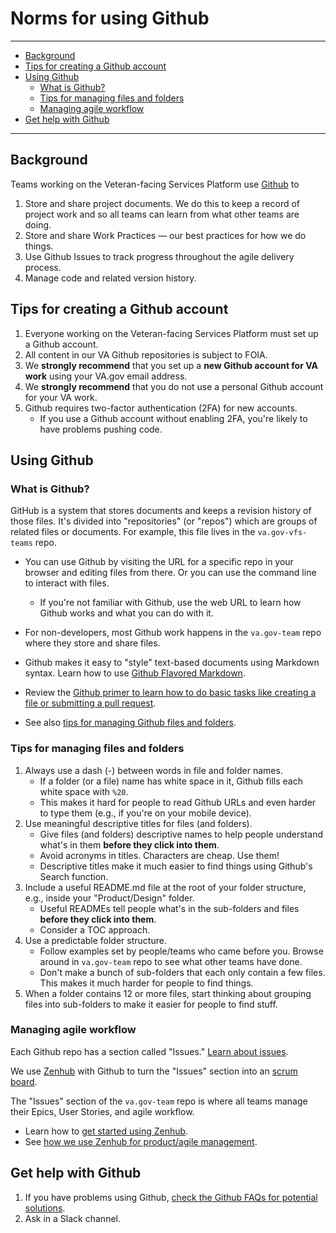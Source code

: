 # Norms for using Github

<hr/>

* [Background](#background)
* [Tips for creating a Github account](#tips-for-creating-a-github-account)
* [Using Github](#using-github)
  * [What is Github?](#what-is-github)
  * [Tips for managing files and folders](#tips-for-managing-files-and-folders)
  * [Managing agile workflow](#managing-agile-workflow)
* [Get help with Github](#get-help-with-github)

<hr/>

## Background

Teams working on the Veteran-facing Services Platform use [Github](https://github.com/department-of-veterans-affairs) to

1. Store and share project documents. We do this to keep a record of project work and so all teams can learn from what other teams are doing.
2. Store and share Work Practices &#8212; our best practices for how we do things.
3. Use Github Issues to track progress throughout the agile delivery process.
4. Manage code and related version history.


## Tips for creating a Github account

1. Everyone working on the Veteran-facing Services Platform must set up a Github account.
1. All content in our VA Github repositories is subject to FOIA.
1. We **strongly recommend** that you set up a **new Github account for VA work** using your VA.gov email address.
1. We **strongly recommend** that you do not use a personal Github account for your VA work.
1. Github requires two-factor authentication (2FA) for new accounts.
    * If you use a Github account without enabling 2FA, you're likely to have problems pushing code.


## Using Github

### What is Github?

GitHub is a system that stores documents and keeps a revision history of those files. It's divided into "repositories" (or "repos") which are groups of related files or documents. For example, this file lives in the ```va.gov-vfs-teams``` repo.

* You can use Github by visiting the URL for a specific repo in your browser and editing files from there. Or you can use the command line to interact with files.
  * If you're not familiar with Github, use the web URL to learn how Github works and what you can do with it.

* For non-developers, most Github work happens in the ```va.gov-team``` repo where they store and share files.

* Github makes it easy to "style" text-based documents using Markdown syntax. Learn how to use [Github Flavored Markdown](https://guides.github.com/features/mastering-markdown/).

* Review the [Github primer to learn how to do basic tasks like creating a file or submitting a pull request](https://github.com/department-of-veterans-affairs/va.gov-team/blob/master/platform/working-with-vsp/policies-work-norms/github-primer.md).

* See also [tips for managing Github files and folders](#tips-for-managing-files-and-folders).


### Tips for managing files and folders

1. Always use a dash (-) between words in file and folder names.
    * If a folder (or a file) name has white space in it, Github fills each white space with ```%20```. 
    * This makes it hard for people to read Github URLs and even harder to type them (e.g., if you're on your mobile device).
1. Use meaningful descriptive titles for files (and folders).
    * Give files (and folders) descriptive names to help people understand what's in them **before they click into them**.
    * Avoid acronyms in titles. Characters are cheap. Use them!
    * Descriptive titles make it much easier to find things using Github's Search function.
1. Include a useful README.md file at the root of your folder structure, e.g., inside your "Product/Design" folder.
    * Useful READMEs tell people what's in the sub-folders and files **before they click into them**.
    * Consider a TOC approach.
1. Use a predictable folder structure.
    * Follow examples set by people/teams who came before you. Browse around in ```va.gov-team``` repo to see what other teams have done.
    * Don't make a bunch of sub-folders that each only contain a few files. This makes it much harder for people to find things.
1. When a folder contains 12 or more files, start thinking about grouping files into sub-folders to make it easier for people to find stuff.


### Managing agile workflow

Each Github repo has a section called "Issues." [Learn about issues](https://guides.github.com/features/issues/).

We use [Zenhub](https://www.zenhub.com) with Github to turn the "Issues" section into an [scrum board](https://en.wikipedia.org/wiki/Scrum_(software_development)).

The "Issues" section of the ```va.gov-team``` repo is where all teams manage their Epics, User Stories, and agile workflow.

* Learn how to [get started using Zenhub](https://github.com/department-of-veterans-affairs/va.gov-team/blob/master/platform/working-with-vsp/orientation/zenhub_onboarding.pdf).
* See [how we use Zenhub for product/agile management](https://github.com/department-of-veterans-affairs/va.gov-team/blob/master/platform/working-with-vsp/orientation/zenhub_product_management.pdf).


## Get help with Github

1. If you have problems using Github, [check the Github FAQs for potential solutions](../../faqs.md#github).
2. Ask in a Slack channel.

